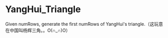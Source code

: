 # YangHui_Triangle
Given numRows, generate the first numRows of YangHui's triangle.（这玩意在中国叫杨辉三角。。O(∩_∩)O）
